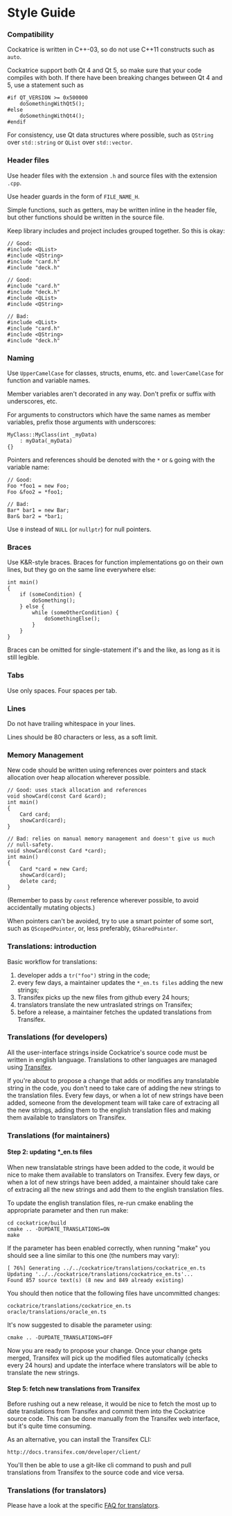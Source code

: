 # Style Guide #

### Compatibility ###

Cockatrice is written in C++-03, so do not use C++11 constructs such as `auto`.

Cockatrice support both Qt 4 and Qt 5, so make sure that your code compiles
with both. If there have been breaking changes between Qt 4 and 5, use a
statement such as

    #if QT_VERSION >= 0x500000
        doSomethingWithQt5();
    #else
        doSomethingWithQt4();
    #endif

For consistency, use Qt data structures where possible, such as `QString` over
`std::string` or `QList` over `std::vector`.

### Header files ###

Use header files with the extension `.h` and source files with the extension
`.cpp`.

Use header guards in the form of `FILE_NAME_H`.

Simple functions, such as getters, may be written inline in the header file,
but other functions should be written in the source file.

Keep library includes and project includes grouped together. So this is okay:

    // Good:
    #include <QList>
    #include <QString>
    #include "card.h"
    #include "deck.h"

    // Good:
    #include "card.h"
    #include "deck.h"
    #include <QList>
    #include <QString>

    // Bad:
    #include <QList>
    #include "card.h"
    #include <QString>
    #include "deck.h"

### Naming ###

Use `UpperCamelCase` for classes, structs, enums, etc. and `lowerCamelCase` for
function and variable names.

Member variables aren't decorated in any way. Don't prefix or suffix with
underscores, etc.

For arguments to constructors which have the same names as member variables,
prefix those arguments with underscores:

    MyClass::MyClass(int _myData)
        : myData(_myData)
    {}

Pointers and references should be denoted with the `*` or `&` going with the
variable name:

    // Good:
    Foo *foo1 = new Foo;
    Foo &foo2 = *foo1;

    // Bad:
    Bar* bar1 = new Bar;
    Bar& bar2 = *bar1;

Use `0` instead of `NULL` (or `nullptr`) for null pointers.

### Braces ###

Use K&R-style braces. Braces for function implementations go on their own
lines, but they go on the same line everywhere else:

    int main()
    {
        if (someCondition) {
            doSomething();
        } else {
            while (someOtherCondition) {
                doSomethingElse();
            }
        }
    }

Braces can be omitted for single-statement if's and the like, as long as it is
still legible.

### Tabs ###

Use only spaces. Four spaces per tab.

### Lines ###

Do not have trailing whitespace in your lines.

Lines should be 80 characters or less, as a soft limit.

### Memory Management ###

New code should be written using references over pointers and stack allocation
over heap allocation wherever possible.

    // Good: uses stack allocation and references
    void showCard(const Card &card);
    int main()
    {
        Card card;
        showCard(card);
    }

    // Bad: relies on manual memory management and doesn't give us much
    // null-safety.
    void showCard(const Card *card);
    int main()
    {
        Card *card = new Card;
        showCard(card);
        delete card;
    }

(Remember to pass by `const` reference wherever possible, to avoid accidentally
mutating objects.)

When pointers can't be avoided, try to use a smart pointer of some sort, such
as `QScopedPointer`, or, less preferably, `QSharedPointer`.

### Translations: introduction ###

Basic workflow for translations:
 1. developer adds a `tr("foo")` string in the code;
 2. every few days, a maintainer updates the `*_en.ts files` adding the new strings;
 3. Transifex picks up the new files from github every 24 hours;
 4. translators translate the new untraslated strings on Transifex;
 5. before a release, a maintainer fetches the updated translations from Transifex.

### Translations (for developers) ###

All the user-interface strings inside Cockatrice's source code must be written in
english language. Translations to other languages are managed using [Transifex](https://www.transifex.com/projects/p/cockatrice/).

If you're about to propose a change that adds or modifies any translatable string
in the code, you don't need to take care of adding the new strings to the
translation files. Every few days, or when a lot of new strings have been added, 
someone from the development team will take care of extracing all the new strings,
adding them to the english translation files and making them available to
translators on Transifex.

### Translations (for maintainers) ###

#### Step 2: updating *_en.ts files ####

When new translatable strings have been added to the code, it would be nice to
make them available to translators on Transifex. Every few days, or when a lot
of new strings have been added, a maintainer should take care of extracing all
the new strings and add them to the english translation files.

To update the english translation files, re-run cmake enabling the appropriate
parameter and then run make:

    cd cockatrice/build
    cmake .. -DUPDATE_TRANSLATIONS=ON
    make

If the parameter has been enabled correctly, when running "make" you should see
a line similar to this one (the numbers may vary):

    [ 76%] Generating ../../cockatrice/translations/cockatrice_en.ts
    Updating '../../cockatrice/translations/cockatrice_en.ts'...
    Found 857 source text(s) (8 new and 849 already existing)

You should then notice that the following files have uncommitted changes:

    cockatrice/translations/cockatrice_en.ts
    oracle/translations/oracle_en.ts

It's now suggested to disable the parameter using:

    cmake .. -DUPDATE_TRANSLATIONS=OFF

Now you are ready to propose your change. Once your change gets merged, 
Transifex will pick up the modified files automatically (checks every 24 hours)
and update the interface where translators will be able to translate the new
strings.

#### Step 5: fetch new translations from Transifex ####

Before rushing out a new release, it would be nice to fetch the most up to date
translations from Transifex and commit them into the Cockatrice source code.
This can be done manually from the Transifex web interface, but it's quite time
consuming.

As an alternative, you can install the Transifex CLI: 
    
    http://docs.transifex.com/developer/client/

You'll then be able to use a git-like cli command to push and pull translations
from Transifex to the source code and vice versa.

### Translations (for translators) ###

Please have a look at the specific [FAQ for translators](https://github.com/Cockatrice/Cockatrice/wiki/Translation-FAQ).
